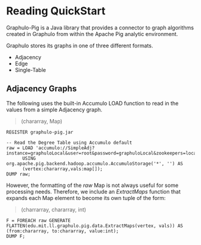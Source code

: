 Reading QuickStart
========

Graphulo-Pig is a Java library that provides a connector to graph algorithms created in Graphulo from within the Apache Pig analytic environment.

Graphulo stores its graphs in one of three different formats.
* Adjacency
* Edge
* Single-Table 

## Adjacency Graphs

The following uses the built-in Accumulo LOAD function to read in the values from a simple Adjacency graph.

> (chararray, Map)

```
REGISTER graphulo-pig.jar

-- Read the Degree Table using Accumulo default
raw = LOAD 'accumulo://SimpleAdj?instance=graphuloLocal&user=root&password=graphuloLocal&zookeepers=localhost'
      USING org.apache.pig.backend.hadoop.accumulo.AccumuloStorage('*', '') AS
      (vertex:chararray,vals:map[]);
DUMP raw;
```
However, the formatting of the *raw* Map is not always useful for some processing needs. Therefore, we include an *ExtractMaps* function that expands each Map element to become its own tuple of the form:

> (charrarray, chararray, int)

```
F = FOREACH raw GENERATE FLATTEN(edu.mit.ll.graphulo.pig.data.ExtractMaps(vertex, vals)) AS (from:chararray, to:chararray, value:int);
DUMP F;
```
 